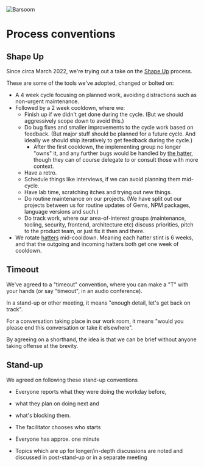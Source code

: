 ![Barsoom](http://barsoom.se/barsoom.png)

# Process conventions

## Shape Up

Since circa March 2022, we're trying out a take on the [Shape Up](https://basecamp.com/shapeup) process.

These are some of the tools we've adopted, changed or bolted on:

- A 4 week cycle focusing on planned work, avoiding distractions such as non-urgent maintenance.
- Followed by a 2 week cooldown, where we:
  - Finish up if we didn't get done during the cycle. (But we should aggressively scope down to avoid this.)
  - Do bug fixes and smaller improvements to the cycle work based on feedback. (But major stuff should be planned for a future cycle. And ideally we should ship iteratively to get feedback during the cycle.)
    - After the first cooldown, the implementing group no longer "owns" it, and any further bugs would be handled by [the hatter](/hatter), though they can of course delegate to or consult those with more context.
  - Have a retro.
  - Schedule things like interviews, if we can avoid planning them mid-cycle.
  - Have lab time, scratching itches and trying out new things.
  - Do routine maintenance on our projects. (We have split out our projects between us for routine updates of Gems, NPM packages, language versions and such.)
  - Do track work, where our area-of-interest groups (maintenance, tooling, security, frontend, architecture etc) discuss priorities, pitch to the product team, or just fix it then and there.
- We rotate [hatters](/hatter) mid-cooldown. Meaning each hatter stint is 6 weeks, and that the outgoing and incoming hatters both get one week of cooldown.

## Timeout

We've agreed to a "timeout" convention, where you can make a "T" with your hands (or say "timeout", in an audio conference).

In a stand-up or other meeting, it means "enough detail, let's get back on track".

For a conversation taking place in our work room, it means "would you please end this conversation or take it elsewhere".

By agreeing on a shorthand, the idea is that we can be brief without anyone taking offense at the brevity.


## Stand-up

We agreed on following these stand-up conventions

* Everyone reports what they were doing the workday before,
* what they plan on doing next and
* what's blocking them.

* The facilitator chooses who starts
* Everyone has approx. one minute
* Topics which are up for longer/in-depth discussions are noted and discussed in post-stand-up or in a separate meeting

